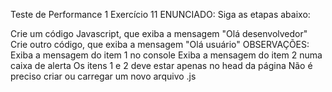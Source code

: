 Teste de Performance 1
Exercício 11
ENUNCIADO:
Siga as etapas abaixo:

Crie um código Javascript, que exiba a mensagem "Olá desenvolvedor"
Crie outro código, que exiba a mensagem "Olá usuário"
OBSERVAÇÕES:
Exiba a mensagem do item 1 no console
Exiba a mensagem do item 2 numa caixa de alerta
Os itens 1 e 2 deve estar apenas no head da página
Não é preciso criar ou carregar um novo arquivo .js
